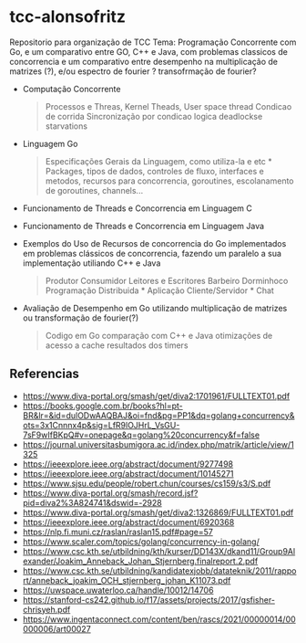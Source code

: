 # tcc-alonsofritz
Repositorio para organização de TCC
Tema: Programação Concorrente com Go, e um comparativo entre GO, C++ e Java, com problemas classicos de concorrencia e um comparativo entre desempenho na multiplicação de matrizes (?), e/ou espectro de fourier ? transofrmação de fourier?

- Computação Concorrente
	> Processos e Threas, Kernel Theads, User space thread
	> Condicao de corrida
	> Sincronização por condicao logica
	> deadlockse starvations

- Linguagem Go
	> Especificações Gerais da Linguagem, como utiliza-la e etc
		* Packages, tipos de dados, controles de fluxo, interfaces e metodos, recursos para concorrencia, goroutines, escolanamento de goroutines, channels...

- Funcionamento de Threads e Concorrencia em Linguagem C

- Funcionamento de Threads e Concorrencia em Linguagem Java

- Exemplos do Uso de Recursos de concorrencia do Go implementados em problemas clássicos de concorrencia, fazendo um paralelo a sua implementação utiliando C++ e Java
	> Produtor Consumidor
	> Leitores e Escritores
	> Barbeiro Dorminhoco
	> Programação Distribuida
		* Aplicação Cliente/Servidor
		* Chat

- Avaliação de Desempenho em Go utilizando multiplicação de matrizes ou transformação de fourier(?)
	> Codigo em Go
	> comparação com C++ e Java
	> otimizações de acesso a cache
	> resultados dos timers

## Referencias
- https://www.diva-portal.org/smash/get/diva2:1701961/FULLTEXT01.pdf
- https://books.google.com.br/books?hl=pt-BR&lr=&id=dulODwAAQBAJ&oi=fnd&pg=PP1&dq=golang+concurrency&ots=3x1Cnnnx4p&sig=LfR9lOJHrL_VsGU-7sF9wIfBKpQ#v=onepage&q=golang%20concurrency&f=false
- https://journal.universitasbumigora.ac.id/index.php/matrik/article/view/1325
- https://ieeexplore.ieee.org/abstract/document/9277498
- https://ieeexplore.ieee.org/abstract/document/10145271
- https://www.sjsu.edu/people/robert.chun/courses/cs159/s3/S.pdf
- https://www.diva-portal.org/smash/record.jsf?pid=diva2%3A824741&dswid=-2928
- https://www.diva-portal.org/smash/get/diva2:1326869/FULLTEXT01.pdf
- https://ieeexplore.ieee.org/abstract/document/6920368
- https://nlp.fi.muni.cz/raslan/raslan15.pdf#page=57
- https://www.scaler.com/topics/golang/concurrency-in-golang/
- https://www.csc.kth.se/utbildning/kth/kurser/DD143X/dkand11/Group9Alexander/Joakim_Anneback_Johan_Stjernberg.finalreport.2.pdf
- https://www.csc.kth.se/utbildning/kandidatexjobb/datateknik/2011/rapport/anneback_joakim_OCH_stjernberg_johan_K11073.pdf
- https://uwspace.uwaterloo.ca/handle/10012/14706
- https://stanford-cs242.github.io/f17/assets/projects/2017/gsfisher-chrisyeh.pdf
- https://www.ingentaconnect.com/content/ben/rascs/2021/00000014/00000006/art00027
